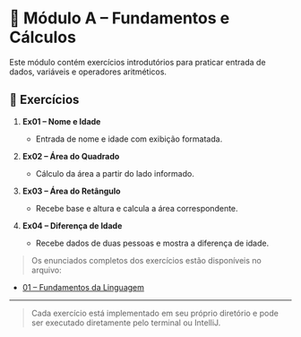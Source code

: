 # 📘 Módulo A – Fundamentos e Cálculos

Este módulo contém exercícios introdutórios para praticar entrada de dados, variáveis e operadores aritméticos.

## 📂 Exercícios

1. **Ex01 – Nome e Idade**
   - Entrada de nome e idade com exibição formatada.

2. **Ex02 – Área do Quadrado**
   - Cálculo da área a partir do lado informado.

3. **Ex03 – Área do Retângulo**
   - Recebe base e altura e calcula a área correspondente.

4. **Ex04 – Diferença de Idade**
   - Recebe dados de duas pessoas e mostra a diferença de idade.



> Os enunciados completos dos exercícios estão disponíveis no arquivo:

- [01 – Fundamentos da Linguagem](./01-fundamentos.md)

---

> Cada exercício está implementado em seu próprio diretório e pode ser executado diretamente pelo terminal ou IntelliJ.